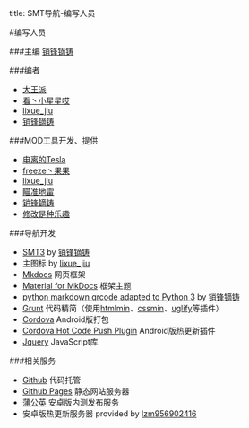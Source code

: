 title: SMT导航-编写人员

#编写人员

###主编 
[销锋镝铸][1]

###编者
* [大王派][2]
* [看丶小星星哎][3]
* [lixue_jiu][4]
* [销锋镝铸][1]

###MOD工具开发、提供
* [电离的Tesla][5]
* [freeze丶果果][6]
* [lixue_jiu][4]
* [瞄准地雷][7]
* [销锋镝铸][1]
* [修改是种乐趣][8]

###导航开发
* [SMT3][9] by [销锋镝铸][10]
* 主图标 by [lixue_jiu][4]
* [Mkdocs][11] 网页框架
* [Material for MkDocs][12] 框架主题
* [python markdown qrcode adapted to Python 3][14] by [销锋镝铸][10]
* [Grunt][15] 代码精简（使用[htmlmin][16]、[cssmin][17]、[uglify][18]等插件）
* [Cordova][13] Android版打包
* [Cordova Hot Code Push Plugin][19] Android版热更新插件
* [Jquery][20] JavaScript库

###相关服务
* [Github][21] 代码托管
* [Github Pages][22] 静态网站服务器
* [蒲公英][23] 安卓版内测发布服务
* 安卓版热更新服务器 provided by [lzm956902416][24]

[1]: http://tieba.baidu.com/home/main/?un=销锋镝铸
[2]: http://tieba.baidu.com/home/main/?un=大王派
[3]: http://tieba.baidu.com/home/main/?un=看丶小星星哎
[4]: http://tieba.baidu.com/home/main/?un=lixue_jiu
[5]: http://tieba.baidu.com/home/main/?un=电离的Tesla
[6]: http://tieba.baidu.com/home/main/?un=freeze丶果果
[7]: http://tieba.baidu.com/home/main/?un=瞄准地雷
[8]: http://tieba.baidu.com/home/main/?un=修改是种乐趣
[9]: https://github.com/XiaofengdiZhu/SMT3/
[10]: https://github.com/XiaofengdiZhu/
[11]: http://www.mkdocs.org/
[12]: https://squidfunk.github.io/mkdocs-material/
[13]: http://cordova.apache.org/
[14]: https://github.com/XiaofengdiZhu/python-markdown-qrcode
[15]: http://www.gruntjs.net/
[16]: https://www.npmjs.com/package/grunt-contrib-htmlmin
[17]: https://www.npmjs.com/package/grunt-contrib-cssmin
[18]: https://www.npmjs.com/package/grunt-contrib-uglify
[19]: https://www.npmjs.com/package/cordova-hot-code-push-plugin
[20]: https://jquery.com/
[21]: https://github.com/
[22]: https://pages.github.com/
[23]: https://www.pgyer.com/
[24]: http://tieba.baidu.com/home/main/?un=lzm956902416

<script>
$("article a[href^='http']:not([target])").attr("target","_blank");
</script>